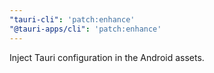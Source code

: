 ```yaml
---
"tauri-cli": 'patch:enhance'
"@tauri-apps/cli": 'patch:enhance'
---
```


Inject Tauri configuration in the Android assets.
